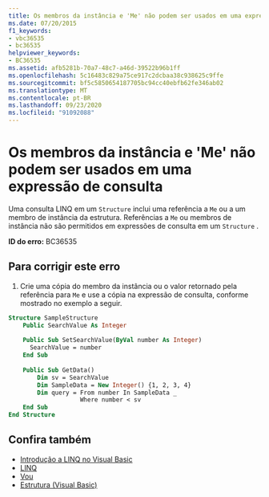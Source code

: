 ```yaml
---
title: Os membros da instância e 'Me' não podem ser usados em uma expressão de consulta
ms.date: 07/20/2015
f1_keywords:
- vbc36535
- bc36535
helpviewer_keywords:
- BC36535
ms.assetid: afb5281b-70a7-48c7-a46d-39522b96b1ff
ms.openlocfilehash: 5c16483c829a75ce917c2dcbaa38c938625c9ffe
ms.sourcegitcommit: bf5c5850654187705bc94cc40ebfb62fe346ab02
ms.translationtype: MT
ms.contentlocale: pt-BR
ms.lasthandoff: 09/23/2020
ms.locfileid: "91092088"
---
```

# <a name="instance-members-and-me-cannot-be-used-in-a-query-expression"></a>Os membros da instância e 'Me' não podem ser usados em uma expressão de consulta

Uma consulta LINQ em um `Structure` inclui uma referência a `Me` ou a um membro de instância da estrutura. Referências a `Me` ou membros de instância não são permitidos em expressões de consulta em um `Structure` .  
  
 **ID do erro:** BC36535  
  
## <a name="to-correct-this-error"></a>Para corrigir este erro  
  
1. Crie uma cópia do membro da instância ou o valor retornado pela referência para `Me` e use a cópia na expressão de consulta, conforme mostrado no exemplo a seguir.  
  
```vb  
Structure SampleStructure  
    Public SearchValue As Integer  
  
    Public Sub SetSearchValue(ByVal number As Integer)  
      SearchValue = number  
    End Sub  
  
    Public Sub GetData()  
        Dim sv = SearchValue  
        Dim SampleData = New Integer() {1, 2, 3, 4}  
        Dim query = From number In SampleData _  
                    Where number < sv  
    End Sub  
End Structure  
```  
  
## <a name="see-also"></a>Confira também

- [Introdução a LINQ no Visual Basic](../programming-guide/language-features/linq/introduction-to-linq.md)
- [LINQ](../programming-guide/language-features/linq/index.md)
- [Vou](../programming-guide/program-structure/me-my-mybase-and-myclass.md#me)
- [Estrutura (Visual Basic)](../language-reference/statements/structure-statement.md)
